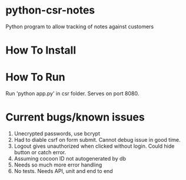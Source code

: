 # python-csr-notes
Python program to allow tracking of notes against customers

# How To Install

# How To Run

Run 'python app.py' in csr folder. Serves on port 8080.

# Current bugs/known issues

1. Unecrypted passwords, use bcrypt
2. Had to diable csrf on form submit. Cannot debug issue in good time.
3. Logout gives unauthorized when clicked without login. Could hide button or catch error.
4. Assuming cocoon ID not autogenerated by db
5. Needs so much more error handling
6. No tests. Needs API, unit and end to end
